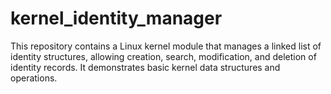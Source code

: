 # kernel_identity_manager
This repository contains a Linux kernel module that manages a linked list of identity structures, allowing creation, search, modification, and deletion of identity records. It demonstrates basic kernel data structures and operations.
